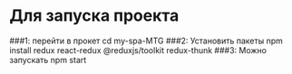 # Для запуска проекта
###1: перейти в прокет cd my-spa-MTG
###2: Установить пакеты npm install redux react-redux @reduxjs/toolkit redux-thunk
###3: Можно запускать npm start

